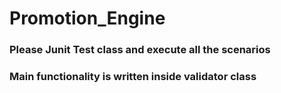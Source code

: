 # Promotion_Engine

### Please Junit Test class and execute all the scenarios
### Main functionality is written inside validator class